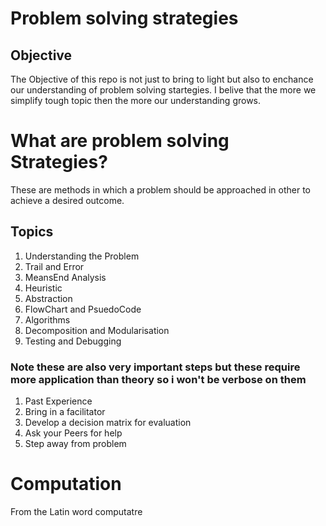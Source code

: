 # Problem solving strategies

## Objective
The Objective of this repo is not just to bring to light but also to enchance our understanding of problem solving startegies. I belive that the more we simplify tough topic then the more our understanding grows.


# What are problem solving Strategies?

These are methods in which a problem should be approached in other to achieve a desired outcome.


## Topics
1. Understanding the Problem
2. Trail and Error
3. MeansEnd Analysis
4. Heuristic 
5. Abstraction
6. FlowChart and PsuedoCode
7. Algorithms
8. Decomposition and Modularisation
9. Testing and Debugging



### Note these are also very important steps but these require more application than theory so i won't be verbose on them
 1. Past Experience
 2. Bring in a facilitator
 3. Develop a decision matrix for evaluation
 4. Ask your Peers for help
 5. Step away from problem


# Computation

 From the Latin word computatre  